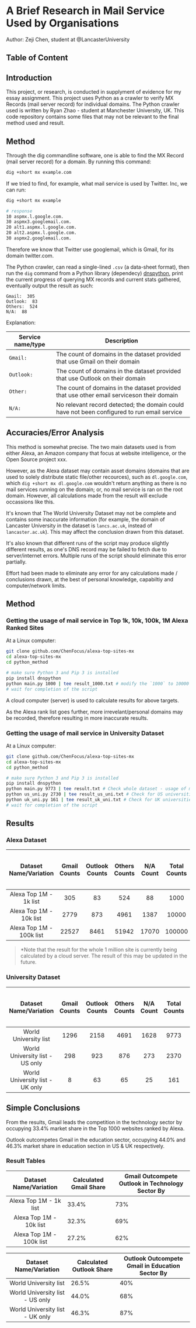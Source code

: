# A Brief Research in Mail Service Used by Organisations 

Author: Zeji Chen, student at @LancasterUniversity

## Table of Content

<!-- START doctoc -->

<!-- END doctoc -->
 
## Introduction

This project, or research, is conducted in supplyment of evidence for my essay assignment. This project uses Python as a crawler to verify MX Records (mail server record) for individual domains. The Python crawler used is written by Ryan Zhao - student at Manchester University, UK. This code repository contains some files that may not be relevant to the final method used and result.

## Method

Through the dig commandline software, one is able to find the MX Record (mail server record) for a domain. By running this command:

```bash
dig +short mx example.com
```

If we tried to find, for example, what mail service is used by Twitter. Inc, we can run:

```bash
dig +short mx example

# response
10 aspmx.l.google.com.
30 aspmx3.googlemail.com.
20 alt1.aspmx.l.google.com.
20 alt2.aspmx.l.google.com.
30 aspmx2.googlemail.com.
```

Therefore we know that Twitter use googlemail, which is Gmail, for its domain twitter.com.

The Python crawler, can read a single-lined `.csv` (a data-sheet format), then run the `dig` command from a Python library (dependecy) [dnspython](https://pypi.org/project/dnspython/), print the current progress of querying MX records and current stats gathered, eventually output the result as such:

```text
Gmail:  305 
Outlook:  83 
Others:  524 
N/A:  88
```

Explanation:

| Service name/type| Description|
|-------------------|---------------------------------------------------------------------------------------------|
|`Gmail: `| The count of domains in the dataset provided that use Gmail on their domain                 |
|`Outlook: `| The count of domains in the dataset provided that use Outlook on their domain               |
|`Other: `| The count of domains in the dataset provided that use other email serviceson their domain   |
|`N/A: `| No relevant record detected; the domain could have not been configured to run email service |

## Accuracies/Error Analysis

This method is somewhat precise. The two main datasets used is from either Alexa, an Amazon company that focus at website intelligence, or the Open Source project xxx.

However, as the Alexa dataset may contain asset domains (domains that are used to solely distribute static file/other recources), such as `dl.google.com`, which `dig +short mx dl.google.com` wouldn't return anything as there is no mail services running on the domain; or, no mail service is ran on the root domain. However, all calculations made from the result will exclude occassions like this.

It's known that The World University Dataset may not be complete and contains some inaccurate information (for example, the domain of Lancaster University in the dataset is `lancs.ac.uk`, instead of `lancaster.ac.uk`). This may affect the conclusion drawn from this dataset.

It's also known that different runs of the script may produce slightly different results, as one's DNS record may be failed to fetch due to server/internet errors. Multiple runs of the script should eliminate this error partially.

Effort had been made to eliminate any error for any calculations made / conclusions drawn, at the best of personal knowledge, capabiltiy and computer/network limits.

## Method

### Getting the usage of mail service in Top 1k, 10k, 100k, 1M Alexa Ranked Sites

At a Linux computer:

```bash
git clone github.com/ChenFocus/alexa-top-sites-mx
cd alexa-top-sites-mx
cd python_method

# make sure Python 3 and Pip 3 is installed
pip install dnspython
python main.py 1000 | tee result_1000.txt # modify the `1000` to 10000 and more to get different results
# wait for completion of the script
```

A cloud computer (server) is used to calculate results for above targets.

As the Alexa rank list goes further, more irrevelant/personal domains may be recorded, therefore resulting in more inaccurate results.

### Getting the usage of mail service in University Dataset

At a Linux computer:
```bash
git clone github.com/ChenFocus/alexa-top-sites-mx
cd alexa-top-sites-mx
cd python_method

# make sure Python 3 and Pip 3 is installed
pip install dnspython
python main.py 9773 | tee result.txt # Check whole dataset - usage of mail services
python us_uni.py 2730 | tee result_us_uni.txt # Check for US universities only
python uk_uni.py 161 | tee result_uk_uni.txt # Check for UK universities only
# wait for completion of the script
```

## Results

### Alexa Dataset

| Dataset   Name/Variation | Gmail Counts | Outlook Counts | Others Counts | N/A Count | Total Counts | Total Valid Counts | Calculated Gmail Share | Calculated Outlook Share | Gmail Outcompete Outlook in   Technology Sector By |
|:------------------------:|:------------:|:--------------:|:-------------:|:---------:|:------------:|:------------------:|:----------------------:|:------------------------:|:--------------------------------------------------:|
|  Alexa Top 1M - 1k list  |      305     |       83       |      524      |     88    |     1000     |         912        | 33.4%                  | 9.1%                     | 73%                                                |
|  Alexa Top 1M - 10k list |     2779     |       873      |      4961     |    1387   |     10000    |        8613        | 32.3%                  | 10.1%                    | 69%                                                |
| Alexa Top 1M - 100k list |     22527    |      8461      |     51942     |   17070   |    100000    |        82930       | 27.2%                  | 10.2%                    | 62%                                                |

> *Note that the result for the whole 1 million site is currently being calculated by a cloud server. The result of this may be updated in the future.

### University Dataset

|      Dataset   Name/Variation     | Gmail Counts | Outlook Counts | Others Counts | N/A Count | Total Counts | Total Valid Counts | Calculated Gmail Share | Calculated Outlook Share | Outlook Outcompete Gmail in   Education Sector By |
|:---------------------------------:|:------------:|:--------------:|:-------------:|:---------:|:------------:|:------------------:|:----------------------:|:------------------------:|:-------------------------------------------------:|
|       World University list       |     1296     |      2158      |      4691     |    1628   |     9773     |        8145        | 15.9%                  | 26.5%                    | 40%                                               |
| World University list - US   only |      298     |       923      |      876      |    273    |     2370     |        2097        | 14.2%                  | 44.0%                    | 68%                                               |
| World University list - UK   only |       8      |       63       |       65      |     25    |      161     |         136        | 5.9%                   | 46.3%                    | 87%                                               |

## Simple Conclusions

From the results, Gmail leads the competition in the technology sector by occupying 33.4% market share in the Top 1000 websites ranked by Alexa.

Outlook outcompetes Gmail in the education sector, occupying 44.0% and 46.3% market share in education section in US & UK respectively.

### Result Tables

| Dataset   Name/Variation | Calculated Gmail Share | Gmail Outcompete Outlook in Technology   Sector By |
|:------------------------:|------------------------|----------------------------------------------------|
|  Alexa Top 1M - 1k list  | 33.4%                  | 73%                                                |
|  Alexa Top 1M - 10k list | 32.3%                  | 69%                                                |
| Alexa Top 1M - 100k list | 27.2%                  | 62%                                                |

|      Dataset   Name/Variation     | Calculated Outlook Share | Outlook Outcompete Gmail in   Education Sector By |
|:---------------------------------:|--------------------------|---------------------------------------------------|
|       World University list       | 26.5%                    | 40%                                               |
| World University list - US   only | 44.0%                    | 68%                                               |
| World University list - UK   only | 46.3%                    | 87%                                               |